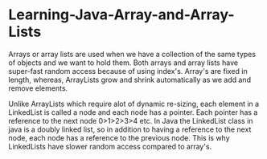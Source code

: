 # Learning-Java-Array-and-Array-Lists

Arrays or array lists are used when we have a collection of the same types of objects and we want to hold them. Both arrays and array lists have super-fast random access because of using index's. Array's are fixed in length, whereas, ArrayLists grow and shrink automatically as we add and remove elements. 
        
Unlike ArrayLists which require alot of dynamic re-sizing, each element in a LinkedList is called a node and each node has a pointer. Each pointer has a reference to the next node 0>1>2>3>4 etc. In Java the LinkedList class in java is a doubly linked list, so in addition to having a reference to the next node, each node has a reference to the previous node. This is why LinkedLists have slower random access compared to array's. 
